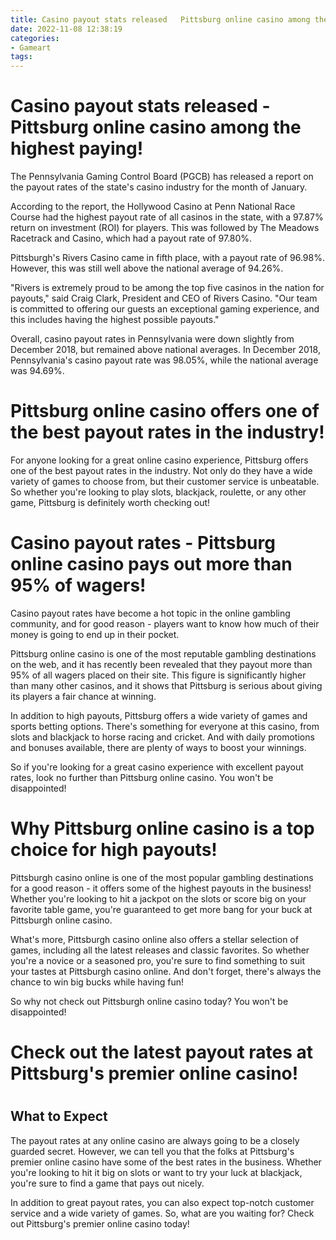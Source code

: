 ```yaml
---
title: Casino payout stats released   Pittsburg online casino among the highest paying!
date: 2022-11-08 12:38:19
categories:
- Gameart
tags:
---
```



#  Casino payout stats released - Pittsburg online casino among the highest paying!

The Pennsylvania Gaming Control Board (PGCB) has released a report on the payout rates of the state's casino industry for the month of January.

According to the report, the Hollywood Casino at Penn National Race Course had the highest payout rate of all casinos in the state, with a 97.87% return on investment (ROI) for players. This was followed by The Meadows Racetrack and Casino, which had a payout rate of 97.80%.

Pittsburgh's Rivers Casino came in fifth place, with a payout rate of 96.98%. However, this was still well above the national average of 94.26%.

"Rivers is extremely proud to be among the top five casinos in the nation for payouts," said Craig Clark, President and CEO of Rivers Casino. "Our team is committed to offering our guests an exceptional gaming experience, and this includes having the highest possible payouts."

Overall, casino payout rates in Pennsylvania were down slightly from December 2018, but remained above national averages. In December 2018, Pennsylvania's casino payout rate was 98.05%, while the national average was 94.69%.

#  Pittsburg online casino offers one of the best payout rates in the industry!

For anyone looking for a great online casino experience, Pittsburg offers one of the best payout rates in the industry. Not only do they have a wide variety of games to choose from, but their customer service is unbeatable. So whether you're looking to play slots, blackjack, roulette, or any other game, Pittsburg is definitely worth checking out!

#  Casino payout rates - Pittsburg online casino pays out more than 95% of wagers!

Casino payout rates have become a hot topic in the online gambling community, and for good reason - players want to know how much of their money is going to end up in their pocket. 

Pittsburg online casino is one of the most reputable gambling destinations on the web, and it has recently been revealed that they payout more than 95% of all wagers placed on their site. This figure is significantly higher than many other casinos, and it shows that Pittsburg is serious about giving its players a fair chance at winning.

In addition to high payouts, Pittsburg offers a wide variety of games and sports betting options. There's something for everyone at this casino, from slots and blackjack to horse racing and cricket. And with daily promotions and bonuses available, there are plenty of ways to boost your winnings.

So if you're looking for a great casino experience with excellent payout rates, look no further than Pittsburg online casino. You won't be disappointed!

#  Why Pittsburg online casino is a top choice for high payouts!

Pittsburgh casino online is one of the most popular gambling destinations for a good reason - it offers some of the highest payouts in the business! Whether you're looking to hit a jackpot on the slots or score big on your favorite table game, you're guaranteed to get more bang for your buck at Pittsburgh online casino.

What's more, Pittsburgh casino online also offers a stellar selection of games, including all the latest releases and classic favorites. So whether you're a novice or a seasoned pro, you're sure to find something to suit your tastes at Pittsburgh casino online. And don't forget, there's always the chance to win big bucks while having fun!

So why not check out Pittsburgh online casino today? You won't be disappointed!

#  Check out the latest payout rates at Pittsburg's premier online casino!

#

## What to Expect

The payout rates at any online casino are always going to be a closely guarded secret. However, we can tell you that the folks at Pittsburg's premier online casino have some of the best rates in the business. Whether you're looking to hit it big on slots or want to try your luck at blackjack, you're sure to find a game that pays out nicely.

In addition to great payout rates, you can also expect top-notch customer service and a wide variety of games. So, what are you waiting for? Check out Pittsburg's premier online casino today!